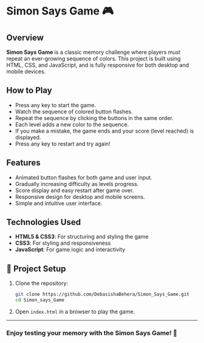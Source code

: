 # Simon Says Game 🎮

## Overview

**Simon Says Game** is a classic memory challenge where players must repeat an ever-growing sequence of colors. This project is built using HTML, CSS, and JavaScript, and is fully responsive for both desktop and mobile devices.

## How to Play

- Press any key to start the game.
- Watch the sequence of colored button flashes.
- Repeat the sequence by clicking the buttons in the same order.
- Each level adds a new color to the sequence.
- If you make a mistake, the game ends and your score (level reached) is displayed.
- Press any key to restart and try again!

## Features

- Animated button flashes for both game and user input.
- Gradually increasing difficulty as levels progress.
- Score display and easy restart after game over.
- Responsive design for desktop and mobile screens.
- Simple and intuitive user interface.

## Technologies Used

- **HTML5 & CSS3**: For structuring and styling the game
- **CSS3**: For styling and responsiveness
- **JavaScript**: For game logic and interactivity

## 📂 Project Setup

1. Clone the repository:
   ```sh
   git clone https://github.com/DebasishaBehera/Simon_Says_Game.git
   cd Simon_says_Game
   ```
2. Open `index.html` in a browser to play the game.

---

### Enjoy testing your memory with the Simon Says Game! 🚀

